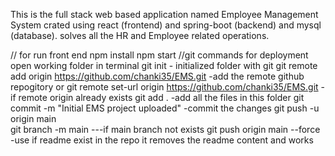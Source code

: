 This is the full stack web based application named Employee Management System crated using react (frontend) and spring-boot (backend) and mysql (database).
solves all the HR and Employee related operations.


// for run front end 
    npm install
    npm start
//git commands for deployment
    open working folder in terminal
    git init  - initialized folder with git
    git remote add origin https://github.com/chanki35/EMS.git  -add the remote github repogitory
or  git remote set-url origin https://github.com/chanki35/EMS.git   -if remote origin already exists
    git add .   -add all the files in this folder
    git commit -m "Initial EMS project uploaded"    -commit the changes
    git push -u origin main    
    git branch -m main ---if main branch not exists
    git push origin main --force        -use if readme exist in the repo it removes the readme content and works
    
    
